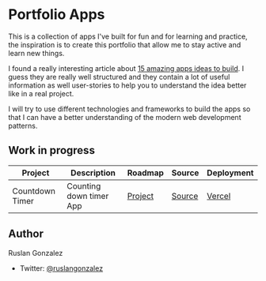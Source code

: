 # Portfolio Apps

This is a collection of apps I've built for fun and for learning and practice, the inspiration is to create this portfolio that allow me to stay active and learn new things.

I found a really interesting article about [15 amazing apps ideas to build](https://blog.bitsrc.io/15-app-ideas-to-build-and-level-up-your-coding-skills-28612c72a3b1). I guess they are really well structured and they contain a lot of useful information as well user-stories to help you to understand the idea better like in a real project.

I will try to use different technologies and frameworks to build the apps so that I can have a better understanding of the modern web development patterns.

## Work in progress

| Project         | Description             | Roadmap                                                            | Source                                      | Deployment                                          |
| --------------- | ----------------------- | ------------------------------------------------------------------ | ------------------------------------------- | --------------------------------------------------- |
| Countdown Timer | Counting down timer App | [Project](https://github.com/ruslanguns/portfolio-apps/projects/1) | [Source](/1.%20CountDown%20Timer/README.md) | [Vercel](https://countdown-event-timer.vercel.app/) |

## Author

Ruslan Gonzalez

- Twitter: [@ruslangonzalez](https://twitter.com/ruslangonzalez)
